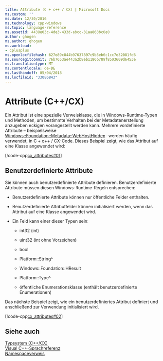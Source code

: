 ```yaml
---
title: Attribute (C + c++ / CX) | Microsoft Docs
ms.custom: ''
ms.date: 12/30/2016
ms.technology: cpp-windows
ms.topic: language-reference
ms.assetid: 4438e03c-4de3-433d-abcc-31aa863bc0e0
author: ghogen
ms.author: ghogen
ms.workload:
- cplusplus
ms.openlocfilehash: 627e89c844b97637897c9b5eb6c1cc7e32081fd6
ms.sourcegitcommit: 76b7653ae443a2b8eb1186b789f8503609d6453e
ms.translationtype: MT
ms.contentlocale: de-DE
ms.lasthandoff: 05/04/2018
ms.locfileid: "33086843"
---
```

# <a name="attributes-ccx"></a>Attribute (C++/CX)
Ein Attribut ist eine spezielle Verweisklasse, die in Windows-Runtime-Typen und Methoden, um bestimmte Verhalten bei der Metadatenerstellung anzugeben eckigen vorangestellt werden kann. Mehrere vordefinierte Attribute – beispielsweise [Windows::Foundation::Metadata::WebHostHidden](http://msdn.microsoft.com/library/windows/apps/windows.foundation.metadata.webhosthiddenattribute.aspx)– werden häufig verwendet, in C + c++ / CX-Code. Dieses Beispiel zeigt, wie das Attribut auf eine Klasse angewendet wird:  
  
 [!code-cpp[cx_attributes#01](../cppcx/codesnippet/CPP/cx_attributes/class1.h#01)]  
  
## <a name="custom-attributes"></a>Benutzerdefinierte Attribute  
 Sie können auch benutzerdefinierte Attribute definieren. Benutzerdefinierte Attribute müssen diesen Windows-Runtime-Regeln entsprechen:  
  
-   Benutzerdefinierte Attribute können nur öffentliche Felder enthalten.  
  
-   Benutzerdefinierte Attributfelder können initialisiert werden, wenn das Attribut auf eine Klasse angewendet wird.  
  
-   Ein Feld kann einer dieser Typen sein:  
  
    -   int32 (int)  
  
    -   uint32 (int ohne Vorzeichen)  
  
    -   bool  
  
    -   Platform::String^  
  
    -   Windows::Foundation::HResult  
  
    -   Platform::Type^  
  
    -   öffentliche Enumerationsklasse (enthält benutzerdefinierte Enumerationen)  
  
 Das nächste Beispiel zeigt, wie ein benutzerdefiniertes Attribut definiert und anschließend zur Verwendung initialisiert wird.  
  
 [!code-cpp[cx_attributes#02](../cppcx/codesnippet/CPP/cx_attributes/class1.h#02)]  
  
## <a name="see-also"></a>Siehe auch  
 [Typsystem (C++/CX)](../cppcx/type-system-c-cx.md)   
 [Visual C++-Sprachreferenz](../cppcx/visual-c-language-reference-c-cx.md)   
 [Namespaceverweis](../cppcx/namespaces-reference-c-cx.md)